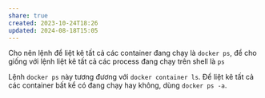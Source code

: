 ```yaml
---
share: true
created: 2023-10-24T18:26
updated: 2024-08-18T15:05
---
```

Cho nên lệnh để liệt kê tất cả các container đang chạy là `docker ps`, để cho giống với lệnh liệt kê tất cả các process đang chạy trên shell là `ps`

Lệnh `docker ps` này tương đương với `docker container ls`. Để liệt kê tất cả các container bất kể có đang chạy hay không, dùng `docker ps -a`.
